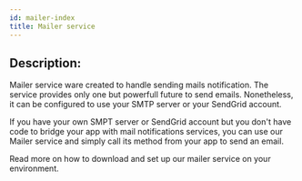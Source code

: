 ```yaml
---
id: mailer-index
title: Mailer service
---
```


## Description:

Mailer service ware created to handle sending mails notification. The service provides only one but powerfull future to send emails. Nonetheless, it can be configured to use your SMTP server or your SendGrid account.

If you have your own SMPT server or SendGrid account but you don't have code to bridge your app with mail notifications services, you can use our Mailer service and simply call its method from your app to send an email.

Read more on how to download and set up our mailer service on your environment.
